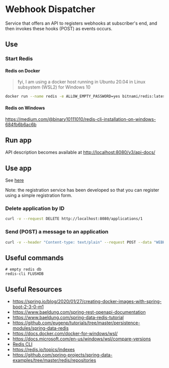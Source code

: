 # Webhook Dispatcher

Service that offers an API to registers webhooks at subscriber's end, and then invokes these hooks (POST) as events
occurs.

## Use

### Start Redis

#### Redis on Docker

> fyi, I am using a docker host running in Ubuntu 20.04 in Linux subsystem (WSL2) for Windows 10

```bash
docker run --name redis -e ALLOW_EMPTY_PASSWORD=yes bitnami/redis:latest
```

#### Redis on Windows

https://medium.com/@binary10111010/redis-cli-installation-on-windows-684fb6b6ac6b

## Run app

API description becomes available at [http://localhost:8080/v3/api-docs/](http://localhost:8080/v3/api-docs/)

## Use app

See [here](src/test/resources/test.http)

Note: the registration service has been developed so that you can register using a simple registration form.

### Delete application by ID

```bash
curl -v --request DELETE http://localhost:8080/applications/1
```

### Send (POST) a message to an application

```bash
curl -v --header "Content-type: text/plain" --request POST --data "WEBHOOK TEST" http://localhost:8080/applications/1/message
```

## Useful commands

```
# empty redis db
redis-cli FLUSHDB
```

## Useful Resources

* https://spring.io/blog/2020/01/27/creating-docker-images-with-spring-boot-2-3-0-m1
* https://www.baeldung.com/spring-rest-openapi-documentation
* https://www.baeldung.com/spring-data-redis-tutorial
* https://github.com/eugenp/tutorials/tree/master/persistence-modules/spring-data-redis
* https://docs.docker.com/docker-for-windows/wsl/
* https://docs.microsoft.com/en-us/windows/wsl/compare-versions
* [Redis CLI](https://github.com/MicrosoftArchive/redis/releases)
* https://redis.io/topics/indexes
* https://github.com/spring-projects/spring-data-examples/tree/master/redis/repositories
